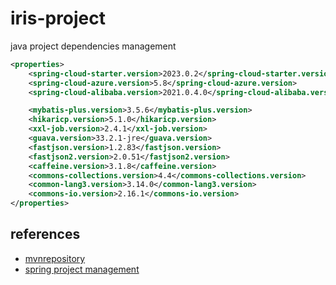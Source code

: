 # iris-project

java project dependencies management

```xml
<properties>
    <spring-cloud-starter.version>2023.0.2</spring-cloud-starter.version>
    <spring-cloud-azure.version>5.8</spring-cloud-azure.version>
    <spring-cloud-alibaba.version>2021.0.4.0</spring-cloud-alibaba.version>

    <mybatis-plus.version>3.5.6</mybatis-plus.version>
    <hikaricp.version>5.1.0</hikaricp.version>
    <xxl-job.version>2.4.1</xxl-job.version>
    <guava.version>33.2.1-jre</guava.version>
    <fastjson.version>1.2.83</fastjson.version>
    <fastjson2.version>2.0.51</fastjson2.version>
    <caffeine.version>3.1.8</caffeine.version>
    <commons-collections.version>4.4</commons-collections.version>
    <common-lang3.version>3.14.0</common-lang3.version>
    <commons-io.version>2.16.1</commons-io.version>
</properties>
```

## references

- [mvnrepository](https://mvnrepository.com/)
- [spring project management](https://github.com/spring-projects/spring-boot/blob/2.0.x/spring-boot-project/spring-boot-parent/pom.xml)
